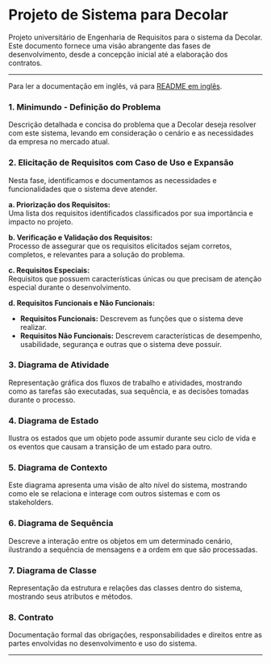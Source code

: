 # Projeto de Sistema para Decolar

Projeto universitário de Engenharia de Requisitos para o sistema da Decolar. Este documento fornece uma visão abrangente das fases de desenvolvimento, desde a concepção inicial até a elaboração dos contratos.

---
Para ler a documentação em inglês, vá para [README em inglês](./README-en.md).

### 1. Minimundo - Definição do Problema
Descrição detalhada e concisa do problema que a Decolar deseja resolver com este sistema, levando em consideração o cenário e as necessidades da empresa no mercado atual.

### 2. Elicitação de Requisitos com Caso de Uso e Expansão
Nesta fase, identificamos e documentamos as necessidades e funcionalidades que o sistema deve atender.

   **a. Priorização dos Requisitos:**  
   Uma lista dos requisitos identificados classificados por sua importância e impacto no projeto.

   **b. Verificação e Validação dos Requisitos:**  
   Processo de assegurar que os requisitos elicitados sejam corretos, completos, e relevantes para a solução do problema.

   **c. Requisitos Especiais:**  
   Requisitos que possuem características únicas ou que precisam de atenção especial durante o desenvolvimento.

   **d. Requisitos Funcionais e Não Funcionais:**  
   - **Requisitos Funcionais:** Descrevem as funções que o sistema deve realizar.
   - **Requisitos Não Funcionais:** Descrevem características de desempenho, usabilidade, segurança e outras que o sistema deve possuir.

### 3. Diagrama de Atividade
Representação gráfica dos fluxos de trabalho e atividades, mostrando como as tarefas são executadas, sua sequência, e as decisões tomadas durante o processo.

### 4. Diagrama de Estado
Ilustra os estados que um objeto pode assumir durante seu ciclo de vida e os eventos que causam a transição de um estado para outro.

### 5. Diagrama de Contexto
Este diagrama apresenta uma visão de alto nível do sistema, mostrando como ele se relaciona e interage com outros sistemas e com os stakeholders.

### 6. Diagrama de Sequência
Descreve a interação entre os objetos em um determinado cenário, ilustrando a sequência de mensagens e a ordem em que são processadas.

### 7. Diagrama de Classe
Representação da estrutura e relações das classes dentro do sistema, mostrando seus atributos e métodos.

### 8. Contrato
Documentação formal das obrigações, responsabilidades e direitos entre as partes envolvidas no desenvolvimento e uso do sistema.

---
